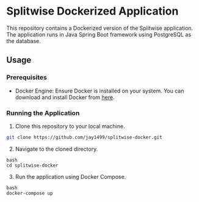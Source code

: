 # Splitwise Dockerized Application

This repository contains a Dockerized version of the Splitwise application. The application runs in Java Spring Boot framework using PostgreSQL as the database.

## Usage

### Prerequisites

- Docker Engine: Ensure Docker is installed on your system. You can download and install Docker from [here](https://docs.docker.com/get-docker/).

### Running the Application

1. Clone this repository to your local machine.

```bash
git clone https://github.com/jay1499/splitwise-docker.git
```

2. Navigate to the cloned directory.
```
bash
cd splitwise-docker
```

3. Run the application using Docker Compose.
```
bash
docker-compose up
```

```
